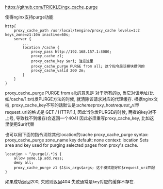 https://github.com/FRiCKLE/ngx_cache_purge

使得nginx支持purge功能

```
http{
	proxy_cache_path /usr/local/tengine/proxy_cache levels=1:2 keys_zone=z1:10m inactive=60s;
	server {
		...
		location /cache {
			proxy_pass http://192.168.157.1:8080;
			proxy_cache z1;
			proxy_cache_key $uri; 注意这里
			proxy_cache_purge PURGE from all; 这个指令是该模块提供的
			proxy_cache_valid 200 2m;
		}
	}
}
```
proxy_cache_purge PURGE from all;的意思是 对于所有的ip, 当它对该地址(比如/cache/1.txt)发PURGE方法的时候, 就清除该请求对应的代理缓存.
根据nginx文档, proxy_cache_key不写的话默认是:$scheme$proxy_host$request_uri
而$request_uri的格式是 GET / HTTP/1.1, 因此当你发PURGE的时候, 两者的key对不上号, 导致找不到缓存(会返回一个404)
因此必须重写proxy_cache_key, 比如这里使用$uri代替

也可以用下面的指令消除其他location的cache
proxy_cache_purge
syntax: proxy_cache_purge zone_name key
default: none
context: location
Sets area and key used for purging selected pages from proxy's cache.

```
location ~ ^/purge(/.*)$ {
	allow some.ip.add.ress;
	deny all;
	proxy_cache_purge z1 $1$is_args$args; 这个模式刚好和$request_uri匹配
}
```
如果成功返回200, 失败则返回404
失败通常是key对应的缓存不存在.